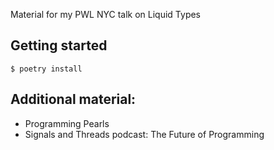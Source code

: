 Material for my PWL NYC talk on Liquid Types

## Getting started

```
$ poetry install
```

## Additional material:

* Programming Pearls
* Signals and Threads podcast: The Future of Programming
